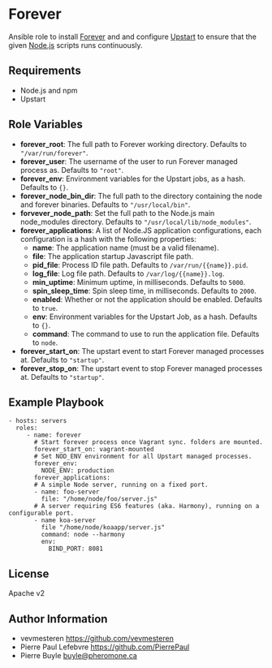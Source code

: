 Forever
=======

Ansible role to install [Forever](https://github.com/nodejitsu/forever) and and configure
[Upstart](http://upstart.ubuntu.com/) to ensure that the given [Node.js](http://www.nodejs.org/) scripts runs
continuously.

Requirements
------------

- Node.js and npm
- Upstart

Role Variables
--------------

- **forever_root**: The full path to Forever working directory. Defaults to `"/var/run/forever"`.
- **forever_user**: The username of the user to run Forever managed process as. Defaults to `"root"`.
- **forever_env**: Environment variables for the Upstart jobs, as a hash. Defaults to `{}`.
- **forever_node_bin_dir**: The full path to the directory containing the node and forever binaries. Defaults to
  `"/usr/local/bin"`.
- **forvever_node_path**: Set the full path to the Node.js main node_modules directory. Defaults to
  `"/usr/local/lib/node_modules"`.
- **forever_applications**: A list of Node.JS application configurations, each configuration is a hash with the
  following properties:
    - **name**: The application name (must be a valid filename).
    - **file**: The application startup Javascript file path.
    - **pid_file**: Process ID file path. Defaults to `/var/run/{{name}}.pid`.
    - **log_file**: Log file path. Defaults to `/var/log/{{name}}.log`.
    - **min_uptime**: Minimum uptime, in milliseconds. Defaults to `5000`.
    - **spin_sleep_time**: Spin sleep time, in milliseconds. Defaults to `2000`.
    - **enabled**:  Whether or not the application should be enabled. Defaults to `true`.
    - **env**: Environment variables for the Upstart Job, as a hash. Defaults to `{}`.
    - **command**: The command to use to run the application file. Defaults to `node`.
- **forever_start_on**: The upstart event to start Forever managed processes at. Defaults to `"startup"`.
- **forever_stop_on**: The upstart event to stop Forever managed processes at. Defaults to `"startup"`.

Example Playbook
-------------------------

    - hosts: servers
      roles:
         - name: forever
           # Start forever process once Vagrant sync. folders are mounted.
           forever_start_on: vagrant-mounted
           # Set NOD_ENV environment for all Upstart managed processes.
           forever_env:
             NODE_ENV: production
           forever_applications:
           # A simple Node server, running on a fixed port.
           - name: foo-server
             file: "/home/node/foo/server.js"
           # A server requiring ES6 features (aka. Harmony), running on a configurable port.           
           - name koa-server
             file "/home/node/koaapp/server.js"
             command: node --harmony
             env:
               BIND_PORT: 8081

License
-------

Apache v2

Author Information
------------------

- vevmesteren <https://github.com/vevmesteren>
- Pierre Paul Lefebvre <https://github.com/PierrePaul>
- Pierre Buyle <buyle@pheromone.ca>
